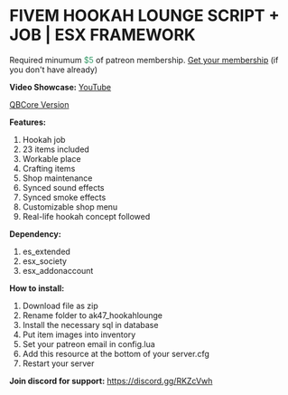 <h1>FIVEM HOOKAH LOUNGE SCRIPT + JOB | ESX FRAMEWORK</h1>
<p>Required minumum <span style="color: #339966;">$5</span> of patreon membership. <a href="https://patreon.com/menanak47" target="_blank">Get your membership</a> (if you don't have already)</p>
<p><strong>Video Showcase:</strong> <a href="https://youtu.be/fxwSfBbmAjc">YouTube</a></p>
<p><a href="https://github.com/MenanAk47/ak47_qb_hookahlounge" target="_blank">QBCore Version</a></p>
<p><strong>Features: </strong></p>
<ol>
<li>Hookah job</li>
<li>23 items included</li>
<li>Workable place</li>
<li>Crafting items</li>
<li>Shop maintenance</li>
<li>Synced sound effects</li>
<li>Synced smoke effects</li>
<li>Customizable shop menu</li>
<li>Real-life hookah concept followed</li>
</ol>
<p><strong>Dependency: </strong></p>
<ol>
<li>es_extended</li>
<li>esx_society</li>
<li>esx_addonaccount</li>
</ol>
<p><strong>How to install:</strong></p>
<ol>
<li>Download file as zip</li>
<li>Rename folder to ak47_hookahlounge</li>
<li>Install the necessary sql in database</li>
<li>Put item images into inventory</li>
<li>Set your patreon email in config.lua</li>
<li>Add this resource at the bottom of your server.cfg</li>
<li>Restart your server</li>
</ol>
<p><strong>Join discord for support:</strong> <a href="https://discord.gg/RKZcVwh">https://discord.gg/RKZcVwh</a></p>
